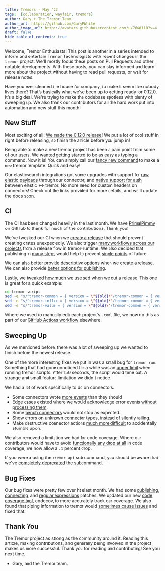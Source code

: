 ```yaml
---
title: Tremors - May '22
tags:  [collaboration, wayfair, tremors]
author: Gary + The Tremor Team
author_url: https://github.com/GaryPWhite
author_image_url: https://avatars.githubusercontent.com/u/7660110?v=4
draft: false
hide_table_of_contents: true
---
```


Welcome, Tremor Enthusiasts! This post is another in a series intended to inform and entertain Tremor Technologists with recent changes in the `tremor` project. We'll mostly focus these posts on Pull Requests and other notable developments. With these posts, you can stay informed and learn more about the project without having to read pull requests, or wait for release notes.

Have you ever cleaned the house for company, to make it seem like nobody lives there? That’s basically what we’ve been up to getting ready for 0.12.0. It’s a big deal. We're trying to make the codebase spotless with plenty of sweeping up. We also thank our contributors for all the hard work put into automation and new stuff this month!

## New Stuff

Most exciting of all: [We made the 0.12.0 release](https://github.com/tremor-rs/tremor-runtime/releases/tag/v0.12.0)! We put a lot of cool stuff in right before releasing, so finish the article before you jump in!

Being able to make a new tremor project has been a pain point from some of our users. We wanted [getting started](https://www.tremor.rs/docs/0.12/getting-started/) to be as easy as typing a command. Now it is! You can simply call our [fancy new command](https://github.com/tremor-rs/tremor-runtime/pull/1671) to make a `new` tremor template. Quick and easy!

Our elasticsearch integrations got some upgrades with support for [raw elastic payloads](https://github.com/tremor-rs/tremor-runtime/pull/1653) through our connector, and [native support for auth](https://github.com/tremor-rs/tremor-runtime/pull/1663) between elastic <-> tremor. No more need for custom headers on connectors! Check out the links provided for more details, and we'll update the docs soon.

## CI

The CI has been changed heavily in the last month. We have [PrimalPimmy](https://github.com/PrimalPimmy) on GitHub to thank for much of the contributions. Thank you!

We've tweaked our CI when we [create a release](https://github.com/tremor-rs/tremor-runtime/pull/1679) that should prevent creating crates unexpectedly. We also trigger [many workflows across our projects](https://github.com/tremor-rs/tremor-runtime/pull/1673) from a release flow in tremor-runtime. We also decided that publishing in [many steps](https://github.com/tremor-rs/tremor-runtime/pull/1649) would help to prevent [single points](https://github.com/tremor-rs/tremor-runtime/pull/1644) of failure.

We can also better provide [descriptive options](https://github.com/tremor-rs/tremor-runtime/pull/1624) when we create a release. We can also provide [better options for publishing](https://github.com/tremor-rs/tremor-runtime/pull/1609).

Lastly, we tweaked [how much we use sed](https://github.com/tremor-rs/tremor-runtime/pull/1682/files) when we cut a release. This one is great for a quick example:

```bash
cd tremor-script
sed -e "s/^tremor-common = { version = \"${old}\"/tremor-common = { version = \"${new}\"/" -i.release "Cargo.toml"
sed -e "s/^tremor-influx = { version = \"${old}\"/tremor-common = { version = \"${new}\"/" -i.release "Cargo.toml"
sed -e "s/^tremor-value = { version = \"${old}\"/tremor-common = { version = \"${new}\"/" -i.release "Cargo.toml"
```

Where we used to manually edit each project's `.toml` file, we now do this as part of our [GitHub Actions workflow](https://github.com/tremor-rs/tremor-runtime/actions) elsewhere.

## Sweeping Up

As we mentioned before, there was a lot of sweeping up we wanted to finish before the newest release.

One of the more interesting fixes we put in was a small bug for `tremor run`. Something that had gone unnoticed for a while was an [upper limit](https://github.com/tremor-rs/tremor-runtime/pull/1582) when running tremor scripts. After 150 seconds, the script would time out. A strange and small feature limitation we didn't notice.

We had a lot of work specifically to do on connectors.

- Some connectors wrote [more events](https://github.com/tremor-rs/tremor-runtime/pull/1662) than they should
- Edge cases existed where we would acknowledge error events [without processing them](https://github.com/tremor-rs/tremor-runtime/pull/1670).
- Some [bench connectors](https://github.com/tremor-rs/tremor-runtime/pull/1651) would not stop as expected.
- Show errors on [unknown connector](https://github.com/tremor-rs/tremor-runtime/pull/1606) types, instead of silently failing.
- Make destructive connector actions [much more difficult](https://github.com/tremor-rs/tremor-runtime/pull/1668) to accidentally stumble upon.

We also removed a limitation we had for code coverage. Where our contributors would have to avoid [functionally any drop at all](https://github.com/tremor-rs/tremor-runtime/pull/1666) in code coverage, we now allow a `.1` percent drop.

If you were a using the `tremor api` sub command, you should be aware that we've [completely deprecated](https://github.com/tremor-rs/tremor-runtime/pull/1650) the subcommand.

## Bug Fixes

Our bug fixes were pretty few over ht elast month. We had some [publishing](https://github.com/tremor-rs/tremor-runtime/pull/1655), [connecting](https://github.com/tremor-rs/tremor-runtime/pull/1702), and [regular expressions](https://github.com/tremor-rs/tremor-runtime/pull/1677) patches. We updated our new [code coverage tool](https://github.com/tremor-rs/tremor-runtime/pull/1676), codecov, to more accurately track our coverage. We also found that piping information to tremor would [sometimes cause issues](https://github.com/tremor-rs/tremor-runtime/pull/1701) and fixed that.

## Thank You

The Tremor project as strong as the community around it. Reading this article, making contributions, and generally being involved in the project makes us more successful. Thank you for reading and contributing! See you next time.

- Gary, and the Tremor team.
